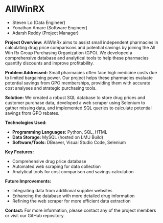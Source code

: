 # AllWinRX

- Steven Lo (Data Engineer)
- Yonathan Amare (Software Engineer)
- Adarsh Reddy (Project Manager)

**Project Overview:**
AllWinRx aims to assist small independent pharmacies in calculating drug price comparisons and potential savings by joining the All Win Rx Group Purchasing Organization (GPO). We developed a comprehensive database and analytical tools to help these pharmacies quantify discounts and improve profitability.

**Problem Addressed:**
Small pharmacies often face high medicine costs due to limited bargaining power. Our project helps these pharmacies evaluate potential savings from GPO memberships, providing them with accurate cost analyses and strategic purchasing tools.

**Solution:**
We created a robust SQL database to store drug prices and customer purchase data, developed a web scraper using Selenium to gather missing data, and implemented SQL queries to calculate potential savings from GPO rebates.

**Technologies Used:**
- **Programming Languages:** Python, SQL, HTML
- **Data Storage:** MySQL (hosted on LMU Build)
- **Software/Tools:** DBeaver, Visual Studio Code, Selenium

**Key Features:**
- Comprehensive drug price database
- Automated web scraping for data collection
- Analytical tools for cost comparison and savings calculation

**Future Improvements:**
- Integrating data from additional supplier websites
- Enhancing the database with more detailed drug information
- Refining the web scraper for more efficient data extraction

**Contact:**
For more information, please contact any of the project members or visit our GitHub repository.
